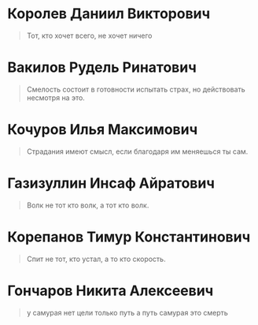# Королев Даниил Викторович
> Тот, кто хочет всего, не хочет ничего

# Вакилов Рудель Ринатович
> Смелость состоит в готовности испытать страх, но действовать несмотря на это.

# Кочуров Илья Максимович
> Страдания имеют смысл, если благодаря им меняешься ты сам.

# Газизуллин Инсаф Айратович
> Волк не тот кто волк, а тот кто волк.

# Корепанов Тимур Константинович
> Спит не тот, кто устал, а то кто скорость.

# Гончаров Никита Алексеевич
> у самурая нет цели только путь а путь самурая это смерть

